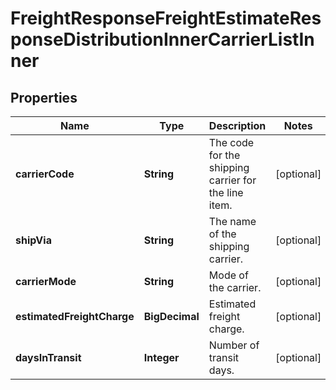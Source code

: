 

# FreightResponseFreightEstimateResponseDistributionInnerCarrierListInner


## Properties

| Name | Type | Description | Notes |
|------------ | ------------- | ------------- | -------------|
|**carrierCode** | **String** | The code for the shipping carrier for the line item. |  [optional] |
|**shipVia** | **String** | The name of the shipping carrier. |  [optional] |
|**carrierMode** | **String** | Mode of the carrier. |  [optional] |
|**estimatedFreightCharge** | **BigDecimal** | Estimated freight charge. |  [optional] |
|**daysInTransit** | **Integer** | Number of transit days. |  [optional] |




